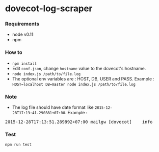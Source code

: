 # dovecot-log-scraper

### Requirements

- node v0.11
- npm

### How to

- ``npm install``
- Edit ``conf.json``, change ``hostname`` value to the dovecot's hostname.
- ``node index.js /path/to/file.log``
- The optional env variables are : HOST, DB, USER and PASS. Example : ``HOST=localhost DB=master node index.js /path/to/file.log``

### Note

- The log file should have date format like ``2015-12-28T17:13:41.290881+07:00``. Example :

<pre>
2015-12-28T17:13:51.289892+07:00 mailgw [dovecot]	 info	:  imap-login: Login: user=<username@somedomain.com>, method=PLAIN, rip=1.1.1.1, lip=1.1.1.2, mpid=5372, session=<y7zAj/In7wAKHwJO>
</pre>

### Test
``npm run test``
